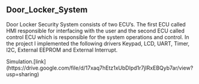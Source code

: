 ## Door_Locker_System

<p>Door Locker Security System consists of two ECU’s. The first ECU called HMI responsible for interfacing with the user and the second ECU called control ECU which is responsible for the system operations and control. In the project I implemented the following drivers Keypad, LCD, UART, Timer, I2C, External EEPROM and External Interrupt.
  </p>
Simulation.[link](https://drive.google.com/file/d/17xaq7hEtz1xUbDIpd1r7jIRxEBQyb7ar/view?usp=sharing)
  
